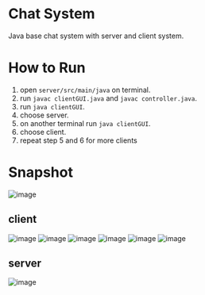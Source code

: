 # Chat System
Java base chat system with server and client system.
# How to Run
1. open `server/src/main/java` on terminal.
2. run `javac clientGUI.java` and `javac controller.java`.
3. run `java clientGUI`.
4. choose server.
5. on another terminal run `java clientGUI`.
6. choose client.
7. repeat step 5 and 6 for more clients

# Snapshot
![image](https://user-images.githubusercontent.com/55163592/175522144-042f6639-c076-4a6d-a52e-243d97f5bf5d.png)
## client
![image](https://user-images.githubusercontent.com/55163592/175522300-e4773fad-be46-47de-9f9f-8c7544ca6434.png)
![image](https://user-images.githubusercontent.com/55163592/175522338-e86c940c-b48f-4ceb-bda0-e19dac180995.png)
![image](https://user-images.githubusercontent.com/55163592/175522410-ffde209a-2f3a-426e-bdd5-6070e1ec05a2.png)
![image](https://user-images.githubusercontent.com/55163592/175522449-1f60b9e1-196a-483c-a86e-868e8ca36050.png)
![image](https://user-images.githubusercontent.com/55163592/175522502-b809f11d-b1e4-4e17-8735-064190bd73cc.png)
![image](https://user-images.githubusercontent.com/55163592/175522720-c3d84e2e-549f-4abc-8d30-38b6a5fc3f7c.png)

## server
![image](https://user-images.githubusercontent.com/55163592/175522542-b91aee52-4a3f-4351-92c3-54f1bd0c4fd6.png)


